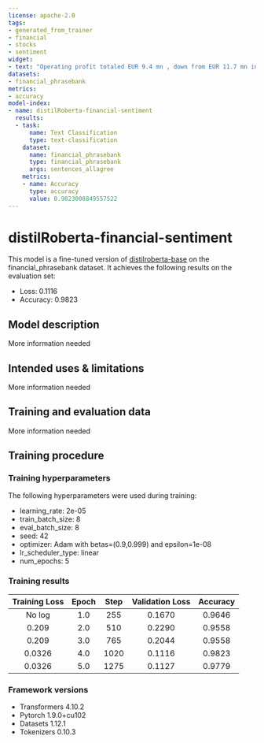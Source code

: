 ```yaml
---
license: apache-2.0
tags:
- generated_from_trainer
- financial
- stocks
- sentiment
widget:
- text: "Operating profit totaled EUR 9.4 mn , down from EUR 11.7 mn in 2004 ."
datasets:
- financial_phrasebank
metrics:
- accuracy
model-index:
- name: distilRoberta-financial-sentiment
  results:
  - task:
      name: Text Classification
      type: text-classification
    dataset:
      name: financial_phrasebank
      type: financial_phrasebank
      args: sentences_allagree
    metrics:
    - name: Accuracy
      type: accuracy
      value: 0.9823008849557522
---
```


<!-- This model card has been generated automatically according to the information the Trainer had access to. You
should probably proofread and complete it, then remove this comment. -->

# distilRoberta-financial-sentiment

This model is a fine-tuned version of [distilroberta-base](https://huggingface.co/distilroberta-base) on the financial_phrasebank dataset.
It achieves the following results on the evaluation set:
- Loss: 0.1116
- Accuracy: 0.9823

## Model description

More information needed

## Intended uses & limitations

More information needed

## Training and evaluation data

More information needed

## Training procedure

### Training hyperparameters

The following hyperparameters were used during training:
- learning_rate: 2e-05
- train_batch_size: 8
- eval_batch_size: 8
- seed: 42
- optimizer: Adam with betas=(0.9,0.999) and epsilon=1e-08
- lr_scheduler_type: linear
- num_epochs: 5

### Training results

| Training Loss | Epoch | Step | Validation Loss | Accuracy |
|:-------------:|:-----:|:----:|:---------------:|:--------:|
| No log        | 1.0   | 255  | 0.1670          | 0.9646   |
| 0.209         | 2.0   | 510  | 0.2290          | 0.9558   |
| 0.209         | 3.0   | 765  | 0.2044          | 0.9558   |
| 0.0326        | 4.0   | 1020 | 0.1116          | 0.9823   |
| 0.0326        | 5.0   | 1275 | 0.1127          | 0.9779   |


### Framework versions

- Transformers 4.10.2
- Pytorch 1.9.0+cu102
- Datasets 1.12.1
- Tokenizers 0.10.3
